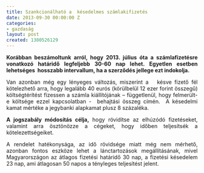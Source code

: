 ```yaml
---
title: Szankcionálható a  késedelmes számlakifizetés
date: 2013-09-30 00:00:00 Z
categories:
- gazdaság
layout: post
created: 1380526129
---
```


<p style="text-align: justify;"><strong>Korábban beszámoltunk arról, hogy 2013. július óta a számlafizetésre vonatkozó határidő legfeljebb 30-60 nap lehet.&nbsp;Egyetlen esetben lehetséges&nbsp; hosszabb intervallum, ha a szerződés jellege ezt indokolja.</strong>&nbsp;</p><p style="text-align: justify;">Van azonban még egy lényeges változás, miszerint a&nbsp;&nbsp; késve fizető fél kötelezhető arra, hogy legalább 40 eurós (körülbelül 12 ezer forint összegű) költségtérítést fizessen a számla kiállítójának – függetlenül, hogy felmerült-e költsége ezzel kapcsolatban -&nbsp; behajtási összeg címén.&nbsp; A késedelmi kamat mértéke a jegybanki alapkamat plusz 8 százaléka.</p><p style="text-align: justify;"><strong>A jogszabály módosítás célja,</strong> hogy rövidítse az elhúzódó fizetéseket, valamint arra ösztönözze a cégeket, hogy időben teljesítsék a kötelezettségeiket.</p><p style="text-align: justify;">A rendelet hatékonysága, az idő rövidsége miatt még nem mérhető, azonban fontos eszköze lehet a lánctartozások megállításának, mivel Magyarországon az átlagos fizetési határidő 30 nap, a fizetési késedelem 23 nap, ami átlagosan 50 napos a tényleges teljesítést jelent.</p>
